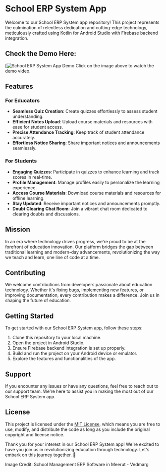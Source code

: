 # School ERP System App

Welcome to our School ERP System app repository! This project represents the culmination of relentless dedication and cutting-edge technology, meticulously crafted using Kotlin for Android Studio with Firebase backend integration.

## Check the Demo Here:
[![School ERP System App Demo](https://drive.google.com/drive/u/1/my-drive)
Click on the image above to watch the demo video.



## Features

### For Educators
- **Seamless Quiz Creation**: Create quizzes effortlessly to assess student understanding.
- **Efficient Notes Upload**: Upload course materials and resources with ease for student access.
- **Precise Attendance Tracking**: Keep track of student attendance accurately.
- **Effortless Notice Sharing**: Share important notices and announcements seamlessly.

### For Students
- **Engaging Quizzes**: Participate in quizzes to enhance learning and track scores in real-time.
- **Profile Management**: Manage profiles easily to personalize the learning experience.
- **Access Course Materials**: Download course materials and resources for offline learning.
- **Stay Updated**: Receive important notices and announcements promptly.
- **Doubt Clearing Chat Room**: Join a vibrant chat room dedicated to clearing doubts and discussions.

## Mission

In an era where technology drives progress, we're proud to be at the forefront of education innovation. Our platform bridges the gap between traditional learning and modern-day advancements, revolutionizing the way we teach and learn, one line of code at a time.

## Contributing

We welcome contributions from developers passionate about education technology. Whether it's fixing bugs, implementing new features, or improving documentation, every contribution makes a difference. Join us in shaping the future of education.

## Getting Started

To get started with our School ERP System app, follow these steps:

1. Clone this repository to your local machine.
2. Open the project in Android Studio.
3. Ensure Firebase backend integration is set up properly.
4. Build and run the project on your Android device or emulator.
5. Explore the features and functionalities of the app.

## Support

If you encounter any issues or have any questions, feel free to reach out to our support team. We're here to assist you in making the most out of our School ERP System app.

## License

This project is licensed under the [MIT License](LICENSE), which means you are free to use, modify, and distribute the code as long as you include the original copyright and license notice.


Thank you for your interest in our School ERP System app! We're excited to have you join us in revolutionizing education through technology. Let's embark on this journey together. 🚀

Image Credit: School Management ERP Software in Meerut - Vedmarg
